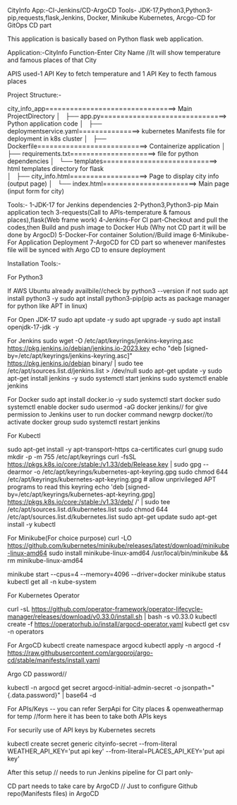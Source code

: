CityInfo App:-CI-Jenkins/CD-ArgoCD
Tools- JDK-17,Python3,Python3-pip,requests,flask,Jenkins, Docker, Minikube Kubernetes, Arcgo-CD for GitOps CD part

This application is basically based on Python flask web application.  

Application:-CityInfo Function-Enter City Name //It will show temperature and famous places of that City

APIS used-1 API Key to fetch temperature and 1 API Key to fecth famous places

Project Structure:-

city_info_app================================> Main ProjectDirectory
│   ├── app.py===============================> Python application code
│   ├── deploymentservice.yaml===============> kubernetes Manifests file for deployment in k8s cluster
│   ├── Dockerfile===========================> Containerize application 
│   ├── requirements.txt=====================> file for python dependencies
│   └── templates============================> html templates directory for flask                           
│       ├── city_info.html===================> Page to display city info (output page) 
│       └── index.html=======================> Main page (input form for city)


Tools:- 
1-JDK-17 for Jenkins dependencies
2-Python3,Python3-pip Main application tech
3-requests(Call to APIs-temperature & famous places),flask(Web frame work)
4-Jenkins-For CI part-Checkout and pull the codes,then Build and push image to Docker Hub (Why not CD part it will be done by ArgocD)
5-Docker-For container Solution//Build image
6-Minikube- For Application Deployment 
7-ArgoCD for CD part so whenever manifestes file will be synced with Argo CD to ensure deployment



Installation Tools:-

For Python3

If AWS Ubuntu already availbile//check by python3 --version if not
sudo apt install python3 -y
sudo apt install python3-pip(pip acts as package manager for python like APT in linux)


For Open JDK-17
sudo apt update -y
sudo apt upgrade -y
sudo apt install openjdk-17-jdk -y



For Jenkins
sudo wget -O /etc/apt/keyrings/jenkins-keyring.asc \
  https://pkg.jenkins.io/debian/jenkins.io-2023.key
echo "deb [signed-by=/etc/apt/keyrings/jenkins-keyring.asc]" \
  https://pkg.jenkins.io/debian binary/ | sudo tee \
  /etc/apt/sources.list.d/jenkins.list > /dev/null
sudo apt-get update -y
sudo apt-get install jenkins -y
sudo systemctl start jenkins
sudo systemctl enable jenkins

For Docker
sudo apt install docker.io -y
sudo systemctl start docker
sudo systemctl enable docker
sudo usermod -aG docker jenkins// for give permission to Jenkins user to run docker command
newgrp docker//to activate docker group
sudo systemctl restart jenkins

For Kubectl

sudo apt-get install -y apt-transport-https ca-certificates curl gnupg
sudo mkdir -p -m 755 /etc/apt/keyrings
curl -fsSL https://pkgs.k8s.io/core:/stable:/v1.33/deb/Release.key | sudo gpg --dearmor -o /etc/apt/keyrings/kubernetes-apt-keyring.gpg
sudo chmod 644 /etc/apt/keyrings/kubernetes-apt-keyring.gpg # allow unprivileged APT programs to read this keyring
echo 'deb [signed-by=/etc/apt/keyrings/kubernetes-apt-keyring.gpg] https://pkgs.k8s.io/core:/stable:/v1.33/deb/ /' | sudo tee /etc/apt/sources.list.d/kubernetes.list
sudo chmod 644 /etc/apt/sources.list.d/kubernetes.list
sudo apt-get update
sudo apt-get install -y kubectl

For Minikube(For choice purpose)
curl -LO https://github.com/kubernetes/minikube/releases/latest/download/minikube-linux-amd64
sudo install minikube-linux-amd64 /usr/local/bin/minikube && rm minikube-linux-amd64

minikube start --cpus=4 --memory=4096 --driver=docker
minikube status
kubectl get all -n kube-system


For Kubernetes Operator

curl -sL https://github.com/operator-framework/operator-lifecycle-manager/releases/download/v0.33.0/install.sh | bash -s v0.33.0
kubectl create -f https://operatorhub.io/install/argocd-operator.yaml
kubectl get csv -n operators

For ArgoCD
kubectl create namespace argocd
kubectl apply -n argocd -f https://raw.githubusercontent.com/argoproj/argo-cd/stable/manifests/install.yaml


Argo CD password//

kubectl -n argocd get secret argocd-initial-admin-secret -o jsonpath="{.data.password}" | base64 -d


For APIs/Keys -- you can refer SerpApi for City places & openweathermap for temp //form here it has been to take both APIs keys 


For securily use of API keys by Kubernetes secrets

kubectl create secret generic cityinfo-secret --from-literal WEATHER_API_KEY='put api key' --from-literal=PLACES_API_KEY='put api key'


After this setup // needs to run Jenkins pipeline for CI part only-

CD part needs to take care by ArgoCD // Just to configure Github repo(Manifests files) in ArgoCD



